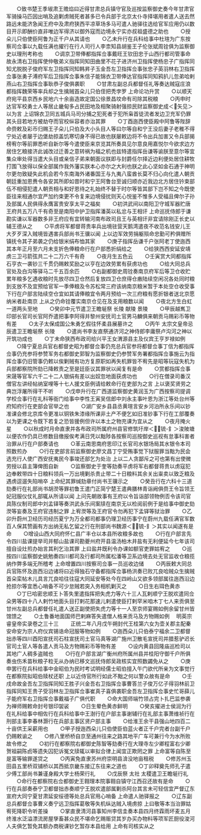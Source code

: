 <!-- { "loadSidebar": true } -->
　　○致书楚王季埱肃王赡焰曰近得甘肃总兵镇守官及巡按监察御史奏今年甘肃官军骑操马匹因出哨及追剿虏贼死者甚多已令兵部于北京太仆寺择堪用者遣人送去然路远未能济急闻王府中及肃府狭西平凉草场多马可遣人驰驿往选给官军应用仍以数目开示即酬价直非唯边军得济以御外寇而边境永宁实亦叔祖盛德之助也
　　○授朵儿只伯使臣阿鲁为正千户从其请也
　　○乙未升行在兵科给事中杜瑄为广东按察司佥事以九载任满也擢行在行人司行人李柰知县胡鉴王子伦张斌周铨俱为监察御史以理刑考称也
　　○调京卫带俸都指挥佥事戴旺王钦田忠于山西行都司管事命故永清右卫指挥使仲敬弟义指挥同知田曲里不花子进济州卫指挥使杨忠子广指挥同知尤脱脱子俊府军左卫指挥同知韩昇子玉金吾左卫指挥佥事张忠子英羽林右卫指挥佥事张勇子溥府军后卫指挥佥事朱信子能锦衣卫带俸达官指挥同知鸦扒儿忽弟哈剌燕山右卫指挥佥事耿恭子俊俱袭职
　　○甘肃左副总兵都督任礼等奏达贼寇庄浪都指挥魏荣等率兵却之生擒贼首朵儿只伯侄把秃孛罗  上命论功升赏
　　○以顺天府宛平县京西乡民地六十余亩造故定国公徐景昌坟命有司除其税粮
　　○丙申时达官军校勇士人等居止畿甸多占民田地及相聚骑射强掠民财监察御史成＜矢见＞以为言  上诏锦衣卫同五城兵马司分捕之犯死者于犯所枭首徒流者发边卫充军仍罪其头目若地方被劫夺而官校纵容者亦治其罪
　　○丁酉迤西使臣殿中阿鲁等陛辞命赍敕及彩币归赐王子朵儿只伯及大小头目人等曰尔等自和宁王没后妻子老稚不得宁处近者屡于边堡劫掠盖饥寒切身不得已故也朕屡敕边将不令出兵加害又令兵部揭榜宥尔等前罪悉听自新尔等今遣使臣来京览其所奏具见尔意良用嘉悦尔今欲求边方居住乞粮接济此诚改过迁善之意转祸为福之机也兹特遣指挥岳谦等谕朕至意尔等宜集众审处得当遣大头目或亲信子弟来朝面议朕即与封爵任尔择近边利便处居住耕牧打围飞放得以保全部属作我外藩实朕本心亦尔之大利也朕之此心坚如金石通于神明尔更勿致疑失此机会若今东南海外诸番国王与九夷八蛮酋长莫不归心向化遣人朝贡朝廷重加恩赉令各安其所即如昔时和宁王阿鲁台至诚归顺亦近我边北方居住钤束部伍不相侵犯遣人朝贡相与和好恩待之礼始终不替于时尔等皆其部下岂不知之今既使臣往来相通尔宜严加约束更不令复来边境侵扰则天心悦鉴不惟多人受福且俾尔子孙及部属人民俱得永膺富贵安享太平之福矣
　　○初洪武间以南阳卫守城军器贮唐王府共五万八千有奇至是南阳中护卫指挥潘英以私忿与王相讦  上命巡抚侍郎于谦勘实谦以军器数多非王府应有宜转输河南布政司且王与英相讦非宜请除刚正长史以辅王德从之
　　○平虏将军都督蒋贵率兵出境驻营天鹅湾遣夜不收范名钱安儿王大歹歹深入贼境皆遇害兵部尚书王骥以闻  上以边军效劳捐躯殒命忠勤可矜俱赠所镇抚令其子弟袭之仍给银米绢布恤其家
　　○庚子指挥岳谦千户张阿老丁使迤西其本年正月至六月未支折色俸粮命行在户部悉折绢给之
　　○给狭西西安延安靖虏三卫弓箭弦共二十二万六千有奇
　　○夜月生五色云
　　○壬寅赏大同都指挥石亨衣一袭钞三千贯仍赐敕奖励之以亨在边效劳累有获虏功也
　　○给大同总兵官处及白沟等驿马二千五百余匹
　　○右副都御史周铨奏南京府军后等卫仓收贮累年粮多乞遇收粮时先放尽四卫仓然后复放四卫仓庶得仓廒陆续空闲况各处同时粮到支放不及宜预给官军一季俸粮及令苏松常三府该纳南京粮米暂于本处空仓收受事下行在户部言陆续空仓宜如其请俸粮宜令两月预给一次三府粮有愿折银者送北京愿纳米者赴南京  上从之仍命铨覆实南京仓见在及支用粮数以闻
　　○夜北方生白虹一道两头至地
　　○癸卯中元节遣卫王瞻埏祭  长陵  献陵  景陵
　　○甲辰越嶲卫印部长官司长官阿乔遣把事李阿得并黎州安抚司土官男马麟俱来朝贡马赐彩币等物有差
　　○太子太保成国公朱勇乞假往怀柔县展墓许之
　　○丙午  太宗文皇帝忌辰遣卫王瞻埏祭  长陵
　　○遣尚书李友直祭通济河之神侍郎李庸祭卢沟河之神以开筑功成也
　　○丁未命狭西布政司给兴平王女渭源县主及仪宾王亨岁禄如例
　　○降宁夏总兵官右都督史昭为都督佥事仍充总兵官参将都督佥事丁信为都指挥佥事仍充参将参赞军务右都御史郭智为监察御史仍参赞军务署都指挥佥事施云为指挥佥事仍旧管事仍敕以俟剿贼有功方复原职如再失机罪皆不宥先是昭等玩寇失机为兵部都察院所劾已降敕责之至是廷臣议其罪状以闻复有是命
　　○赏都指挥佥事宋晟等官军六千二十二人银绢有差以出奴忽地面获虏功也
　　○行在僧录司番汉僧官左讲经帖纳室哩等十七人援文臣例请给敕命行在吏部为之言  上以褒奖贤劳之典岂浮屠所得干不听
　　○戊申升行在广西道监察御史黄润玉为广西按察司提调学校佥事行在礼科等衙门给事中李性王寅吴信郎中刘永主事叶恩为浙江等处台州等府知府行在吏部会官举之也
　　○湖广安乡县县丞黄瑄言安乡河泊所永乐间以钞准课会修北京库令更准以铜铁朱漆缘所课非土产不便乞如旧准钞事下行在工部覆奏以为更课之令既下若复之恐皆援例但许以本土之物充课为宜从之
　　○夜月掩火星
　　○以秋成时月命直隶并各布政司所属府州县官修筑圩岸＜锍-釒＞浚陂塘以便农作仍具已修数目缴报俟考满日凭以黜陟各按察司巡按御史巡视有怠事科害者治罪从行在户部奏请也
　　○革云南思南府思印江长官司水银场局其水银令本司照数煎办
　　○行在吏部言前监察御史廖文昌丁宁受贿事觉下狱服罪当黜为民会选充行人使广西安抚夷民今事竣还部乞为处治  上以二人贪鄙斥之可也第有出使微劳授以县主簿俾图自新
　　○监察御史于奎等劾奏平虏将军右都督蒋贵以虏寇犯边奉敕带四十日粮料领兵一万出境剿杀贵止带二十日粮料其余关出粜卖以致乏粮及遇虏逗遛失陷哨卒  上命纪其罪缄劾章付尚书王骥示之
　　○癸丑行在六科十三道劾奏行在礼部尚书胡濙等罪初鲁王遣门正简宁楚王遣典膳林青诣阙俱赍王令旨领王妃冠服仪仗礼部辄从所请以闻  上问先朝故事有王府以令旨诣部领物例否令该司官具陈仪制司郎中刘孟铎等奏洪武永乐间案牍在南京无以检阅前例于是给事中御史劾濙等妄奏及王府官违制之罪  上宥濙等及王府官令勿再犯下孟铎等狱治罪
　　○乙卯升蔚州卫经历司经历夏宁为万全都司都事仍理卫经历事宁在蔚州九载任满官军数百人保其赞画有方出纳无私乞留之行在刑部尚书魏源＜锍-釒＞其实以闻遂有是命
　　○增设山西大同府怀仁县广丰仓以本县所收粮多故也
　　○行在户部言先令四川盐课提举司并郁山盐课司勘夔州府开县温汤柏木井盐有无利便延今七年该司擅自设灶煎办始言其利乞治其罪  上曰盐井既利令办课如额官吏罪姑宥之
　　○巡按四川监察御史姚勉奏四川都司及行都司所属松潘等卫系边境去处无官监收仓粮揽纳作弊多端无所稽考  上命增置四川按察司佥事一员巡收边储
　　○丙辰敕大同总兵官陈怀及迤西沿边诸将曰近得独石守备都指挥佥事杨洪奏已败兀良哈贼众生擒贼首朵栾帖木儿具言兀良哈往往寇大同延安等处今在四岭山又欲多领部属往迤西沿边抢掠尔等宜悉心哨备不可少怠贼若突入务相机剿灭之
　　○日生右珥色黄赤
　　○丁巳哈密忠顺王卜答失里遣指挥把失虎力等六十三人瓦剌顺宁王脱欢遣同佥朵男等四十八人剌竹地面头目打剌花那速儿剌遣使臣打剌罕米咱木丁七人来贡俱至甘州左副总兵都督任礼遣人送正副使把失虎力等十一人至京师宴赐如例余留甘州皆馆馈之
　　○土鲁番地面国师巴剌麻答失遣僧人格来贡马及方物赐如例
　明英宗睿皇帝实录卷之三十三
　　正统二年八月戊午朔封代王桂第六女为壶关郡主配秦安命安为宗人府仪宾锡诰命冠服等物如例
　　○迤西朵儿只伯泰宁福余二卫都督拙赤等四川酉阳宣抚司石柱宣抚司土官马真等湖广施州卫散毛宣抚司并腊惹驴迟长官司土官人等各遣人贡马及方物赐彩币等物有差
　　○设内黄县回隆庙巡检司以其地广人稠多盗贼也
　　○行在户部言湖广衡州府所属州县并桂阳守御千户所俱奏虫伤禾苗秋粮子粒无从办纳已移文巡抚侍郎吴政核实宜照数蠲免从之
　　○庚申罢行在兵科给事中金昭伯为民时考试明经儒士昭伯擅入午门欲代所亲为文事觉行在都察院拟昭伯赎杖还职  上以近侍官所行如此不黜之何以警众故有是命
　　○壬戌命故金吾左卫指挥同知王胜子兴金吾右卫指挥佥事曹答兰子俊万亿子得羽林前卫指挥同知王贵子受羽林左卫指挥佥事崔真子喜俱袭职金吾左卫指挥佥事史忙哥薛儿子能府军右卫指挥佥事戴福子广俱代职
　　○命大国师端竹领占完卜扎巴监参袭为禅师赐敕命封号银印袈裟
　　○日生晕色黄赤鲜明
　　○癸亥擢进士侯润为行在礼科给事中相佐行在兵科给事中王澍行在户部主事谢辅行在礼部主事萧维祯行在刑部主事李春林灏行在兵部主事区贤户部主事
　　○给淮王余干县强山地四百二十亩供王采薪用也
　　○甲子授迤西朵儿只伯使臣伯蓝火者正千户完者台副千户仍赐敕谕之
　　○修八里桥桥自京至通州往来之路其地平广车可兼行今为水所败故令修之
　　○初行在都察院右都御史陈智等劾奏行在大理寺左少卿程富右少卿贺祖嗣陈卣等遗失囚犯诉冤文牍辄以审拟合律上闻宜正欺罔之罪  上命富等自陈至是富等输罪遂贷之
　　○丙寅免直隶苏州府崇明县渰没地亩租税
　　○修苏州玉田县五里桥双铺桥以其西抵京畿东接辽东往来之道也
　　○丁卯释奠先师孔子遣少傅工部尚书兼谨身殿大学士杨荣行礼
　　○戊辰祭  太社  太稷遣卫王瞻埏行礼
　　○命行在都察院右佥都御史王翱理本院事翱自镇守江西召还故有是命
　　○行在兵部奏泰宁卫都督拙赤奏顺宁王脱欢遣部属剿杀阿台其言未可轻信宜严督辽东宣府大同宁夏甘肃延安绥德等处总兵官用心哨备  上命遣人驰驿报之
　　○辽东副总兵都督佥事曹义奏宁远卫指挥葛敬等失机纵达贼入境虏掠  上曰敬等本当治罪姑宥死降职令听差操
　　○掌直隶清河县事知州李信圭奏本县四月终霖雨坏麦五月终淮水泛溢漂流房屋孳畜甚众民不堪命乞赐赈贷其岁办买办物料等项军匠厨役浚河人夫俱乞暂免其额办商税课钞乞暂存本县给用  上命有司核实从之
